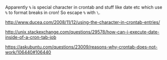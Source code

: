 Apparently `%` is special character in crontab and stuff like date etc which use `%` to format breaks in cron! So escape `%` with `\`.

http://www.ducea.com/2008/11/12/using-the-character-in-crontab-entries/

http://unix.stackexchange.com/questions/29578/how-can-i-execute-date-inside-of-a-cron-tab-job

https://askubuntu.com/questions/23009/reasons-why-crontab-does-not-work/106440#106440
